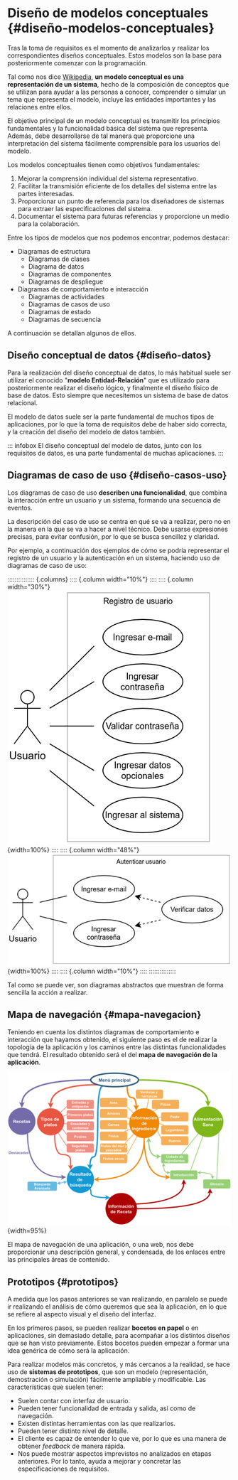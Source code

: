 
# Diseño de modelos conceptuales {#diseño-modelos-conceptuales}

Tras la toma de requisitos es el momento de analizarlos y realizar los correspondientes diseños conceptuales. Estos modelos son la base para posteriormente comenzar con la programación.

Tal como nos dice [Wikipedia](https://es.wikipedia.org/wiki/Modelo_conceptual), **un modelo conceptual es una representación de un sistema**, hecho de la composición de conceptos que se utilizan para ayudar a las personas a conocer, comprender o simular un tema que representa el modelo, incluye las entidades importantes y las relaciones entre ellos.

El objetivo principal de un modelo conceptual es transmitir los principios fundamentales y la funcionalidad básica del sistema que representa. Además, debe desarrollarse de tal manera que proporcione una interpretación del sistema fácilmente comprensible para los usuarios del modelo.

Los modelos conceptuales tienen como objetivos fundamentales:

1. Mejorar la comprensión individual del sistema representativo.
2. Facilitar la transmisión eficiente de los detalles del sistema entre las partes interesadas.
3. Proporcionar un punto de referencia para los diseñadores de sistemas para extraer las especificaciones del sistema.
4. Documentar el sistema para futuras referencias y proporcione un medio para la colaboración.


Entre los tipos de modelos que nos podemos encontrar, podemos destacar:

- Diagramas de estructura
  - Diagramas de clases
  - Diagrama de datos
  - Diagramas de componentes
  - Diagramas de despliegue
- Diagramas de comportamiento e interacción
  - Diagramas de actividades
  - Diagramas de casos de uso
  - Diagramas de estado
  - Diagramas de secuencia

A continuación se detallan algunos de ellos.

## Diseño conceptual de datos {#diseño-datos}

Para la realización del diseño conceptual de datos, lo más habitual suele ser utilizar el conocido "**modelo Entidad-Relación**" que es utilizado para posteriormente realizar el diseño lógico, y finalmente el diseño físico de base de datos. Esto siempre que necesitemos un sistema de base de datos relacional.

El modelo de datos suele ser la parte fundamental de muchos tipos de aplicaciones, por lo que la toma de requisitos debe de haber sido correcta, y la creación del diseño del modelo de datos también.

::: infobox
El diseño conceptual del modelo de datos, junto con los requisitos de datos, es una parte fundamental de muchas aplicaciones.
:::


## Diagramas de caso de uso {#diseño-casos-uso}

Los diagramas de caso de uso **describen una funcionalidad**, que combina la interacción entre un usuario y un sistema, formando una secuencia de eventos.

La descripción del caso de uso se centra en qué se va a realizar, pero no en la manera en la que se va a hacer a nivel técnico. Debe usarse expresiones precisas, para evitar confusión, por lo que se busca sencillez y claridad.

Por ejemplo, a continuación dos ejemplos de cómo se podría representar el registro de un usuario y la autenticación en un sistema, haciendo uso de diagramas de caso de uso:

::::::::::::::: {.columns}
:::: {.column width="10%"}
::::
:::: {.column width="30%"}
![](img/di/tema_5/registro.png){width=100%}
::::
:::: {.column width="48%"}
![](img/di/tema_5/autenticar.png){width=100%}
::::
:::: {.column width="10%"}
::::
:::::::::::::::

Tal como se puede ver, son diagramas abstractos que muestran de forma sencilla la acción a realizar.


## Mapa de navegación {#mapa-navegacion}

Teniendo en cuenta los distintos diagramas de comportamiento e interacción que hayamos obtenido, el siguiente paso es el de realizar la topología de la aplicación y los caminos entre las distintas funcionalidades que tendrá. El resultado obtenido será el del **mapa de navegación de la aplicación**.


![Mapa de navegación de una web de recetas](img/di/tema_5/mapa_de_navegacion.png){width=95%}


El mapa de navegación de una aplicación, o una web, nos debe proporcionar una descripción general, y condensada, de los enlaces entre las principales áreas de contenido.


## Prototipos {#prototipos}

A medida que los pasos anteriores se van realizando, en paralelo se puede ir realizando el análisis de cómo queremos que sea la aplicación, en lo que se refiere al aspecto visual y el diseño del interfaz.

En los primeros pasos, se pueden realizar **bocetos en papel** o en aplicaciones, sin demasiado detalle, para acompañar a los distintos diseños que se han visto previamente. Estos bocetos pueden empezar a formar una idea genérica de cómo será la aplicación.


Para realizar modelos más concretos, y más cercanos a la realidad, se hace uso de **sistemas de prototipos**, que son un modelo (representación, demostración o simulación) fácilmente ampliable y modificable. Las características que suelen tener:

- Suelen contar con interfaz de usuario.
- Pueden tener funcionalidad de entrada y salida, así como de navegación.
- Existen distintas herramientas con las que realizarlos.
- Pueden tener distinto nivel de detalle.
- El cliente es capaz de entender lo que ve, por lo que es una manera de obtener *feedback* de manera rápida.
- Nos puede mostrar aspectos imprevistos no analizados en etapas anteriores. Por lo tanto, ayuda a mejorar y concretar las especificaciones de requisitos.



